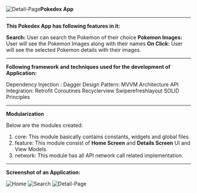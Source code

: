 ![Detail-Page](https://github.com/surabhi3193/PokedexApp/assets/33922020/13098d86-06b8-45b5-9cb1-9e111d3e1ad6)**Pokedex App**
____________________________________________________________________________________________________
**This Pokedex App has following features in it:**

**Search:** User can search the Pokemon of their choice
**Pokemon Images:** User will see the Pokemon Images along with their names
**On Click:** User will see the selected Pokemon details with their images.

____________________________________________________________________________________________________
**Following framework and techniques used for the development of Application:**

Dependency Injection : Dagger
Design Pattern: MVVM Architecture
API Integration: Retrofit
Coroutines
Recyclerview
Swiperefreshlayout
SOLID Principles
____________________________________________________________________________________________________
**Modularization**

Below are the modules created:
1. core: This module basically contains constants, widgets and global files.
2. feature: This module consist of **Home Screen** and **Details Screen** UI and View Models.
3. network: This module has all API network call related implementation.
____________________________________________________________________________________________________
**Screenshot of an Application:**

![Home](https://github.com/surabhi3193/PokedexApp/assets/33922020/34f54c35-67ed-4459-8a9c-2bd00c878369)
![Search](https://github.com/surabhi3193/PokedexApp/assets/33922020/6b7dbce7-751a-4a54-9ff4-ec3640f2af75)
![Detail-Page](https://github.com/surabhi3193/PokedexApp/assets/33922020/734d2bb8-81f5-4796-8c38-5019feaf22e9)






